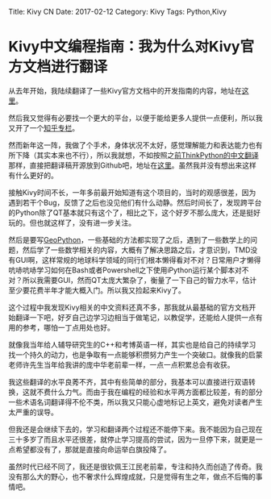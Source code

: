 Title: Kivy CN
Date: 2017-02-12
Category: Kivy
Tags: Python,Kivy


# Kivy中文编程指南：我为什么对Kivy官方文档进行翻译



从去年开始，我陆续翻译了一些Kivy官方文档中的开发指南的内容，地址在[这里](http://blog.cycleuser.org/tag/kivy.html)。

然后我又觉得有必要找一个更大的平台，以便于能给更多人提供一点便利，所以我又开了一个[知乎专栏](https://zhuanlan.zhihu.com/python-kivy)。

然而新年这一阵，我做了个手术，身体状况不太好，感觉理解能力和表达能力也有所下降（其实本来也不行），所以我就想，不如按照之[前ThinkPython的中文翻译](https://github.com/cycleuser/ThinkPython-en-cn)那样，直接把翻译稿开源放到Github吧，地址在[这里](https://github.com/cycleuser/Kivy-CN)。虽然我并没有想出来这样有什么更好的。

接触Kivy时间不长，一年多前最开始知道有这个项目的，当时的观感很差，因为遇到若干个Bug，反馈了之后也没见他们有什么动静。然后时间长了，发现跨平台的Python除了QT基本就只有这个了，相比之下，这个好歹不那么庞大，还是挺好玩的。但也就这样了，没有进一步关注。

然后是要写[GeoPython](https://github.com/cycleuser/GeoPython)，一些基础的方法都实现了之后，遇到了一些数学上的问题，然后学了一些数学相关的内容，大概有了解决思路之后，才意识到，TMD没有GUI啊，这样常规的地球科学领域的同行们根本懒得看对不对？日常用户才懒得吭哧吭哧学习如何在Bash或者Powershell之下使用iPython运行某个脚本对不对？所以我需要GUI，然而QT太庞大繁杂了，衡量了一下自己的智力水平，估计至少要花费半年才能大概入门。所以我又捡起来Kivy了。

这个过程中我发现Kivy相关的中文资料还真不多，那我就从最基础的官方文档开始翻译一下吧，好歹自己边学习边相当于做笔记，以教促学，还能给人提供一点有用的参考，哪怕一丁点用处也好。

就像我当年给人辅导研究生的C++和考博英语一样，其实也是给自己的持续学习找一个持久的动力，也是争取有一点能够积攒努力产生一个突破口。就像我的启蒙老师许先生当年给我讲的庞中华老前辈一样，一点一点积累总会有收获。

我这些翻译的水平良莠不齐，其中有些简单的部分，我基本可以直接进行双语转换，这就不费什么力气。而由于我在编程的经验和水平两方面都比较差，有的部分一些术语名词翻译得不伦不类，所以我又只能心虚地标记上英文，避免对读者产生太严重的误导。

但我还是会继续下去的，学习和翻译两个过程还不能停下来。我不能因为自己现在三十多岁了而且水平还很差，就停止学习提高的尝试，因为一旦停下来，就更是一点希望都没有了，那就是直接向命运举白旗投降了。

虽然时代已经不同了，我还是很钦佩王江民老前辈，专注和持久而创造了传奇。我没有那么大的野心，也不奢求什么辉煌成就，只是觉得有生之年，做点不后悔的事情吧。








